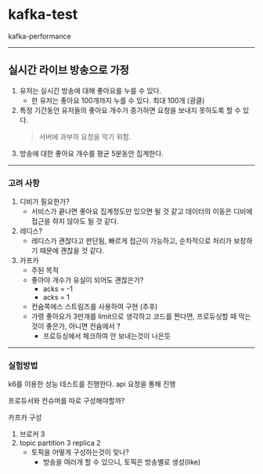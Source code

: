 # kafka-test
kafka-performance

<hr>

## 실시간 라이브 방송으로 가정

1. 유저는 실시간 방송에 대해 좋아요를 누를 수 있다.
   - 한 유저는 좋아요 100개까지 누를 수 있다. 최대 100개 (광클)
2. 특정 기간동안 유저들의 좋아요 개수가 증가하면 요청을 보내지 못하도록 할 수 있다.
    > 서버에 과부하 요청을 막기 위함.
3. 방송에 대한 좋아요 개수를 평균 5분동안 집계한다.

<hr>

### 고려 사항

1. 디비가 필요한가?
   - 서비스가 끝나면 좋아요 집계정도만 있으면 될 것 같고 데이터의 이동은 디비에 접근을 하지 않아도 될 것 같다.
2. 레디스? 
   - 레디스가 괜찮다고 판단됨, 빠르게 접근이 가능하고, 순차적으로 처리가 보장하기 때문에 괜찮을 것 같다.
3. 카프카
    - 주된 목적
    - 좋아야 개수가 유실이 되어도 괜찮은가? 
      - acks = -1
      - acks = 1
    - 컨슘쪽에스 스트림즈를 사용하여 구현 (추후)
    - 가령 좋아요가 3만개를 limit으로 생각하고 코드를 짠다면, 프로듀싱할 때 막는것이 좋은가, 아니면 컨슘에서 ?
      - 프로듀싱에서 체크하여 안 보내는것이 나은듯
<hr>

### 실험방법
k6를 이용한 성능 테스트를 진행한다.
api 요청을 통해 진행

프로듀서와 컨슈머를 따로 구성해야할까?

카프카 구성
1. 브로커 3
2. topic partition 3 replica 2
   - 토픽을 어떻게 구성하는것이 맞나?
     - 방송을 여러개 할 수 있으니, 토픽은 방송별로 생성(like)

